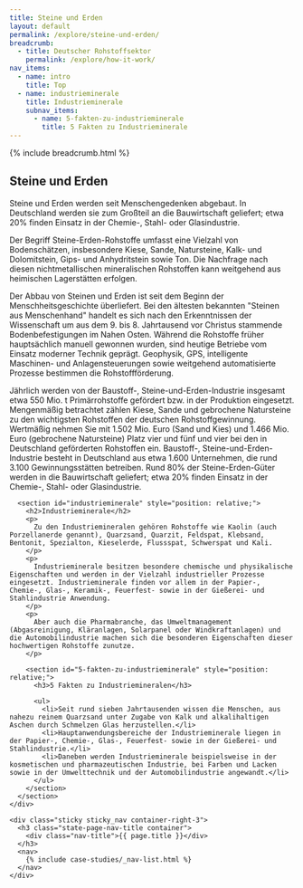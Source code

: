 ```yaml
---
title: Steine und Erden
layout: default
permalink: /explore/steine-und-erden/
breadcrumb:
  - title: Deutscher Rohstoffsektor
    permalink: /explore/how-it-work/
nav_items:
  - name: intro
    title: Top
  - name: industrieminerale
    title: Industrieminerale
    subnav_items:
      - name: 5-fakten-zu-industrieminerale
        title: 5 Fakten zu Industrieminerale
---
```


<main class="container-page-wrapper layout-state-pages">
  <section class="container" style="position: relative;">
    <div class="container-left-12">
      {% include breadcrumb.html %}
      <h1 id="title">Steine und Erden</h1>
    </div>
  </section>
  <section class="container" style="position: relative;">
    <div class="container-left-9">
      <section id="intro" style="position: relative;">
        <p>
          Steine und Erden werden seit Menschengedenken abgebaut. In Deutschland werden sie zum Großteil an die Bauwirtschaft geliefert; etwa 20% finden Einsatz in der Chemie-, Stahl- oder Glasindustrie.
        </p>
        <p>
          Der Begriff Steine-Erden-Rohstoffe umfasst eine Vielzahl von Bodenschätzen, insbesondere Kiese, Sande, Natursteine, Kalk- und Dolomitstein, Gips- und Anhydritstein sowie Ton. Die Nachfrage nach diesen nichtmetallischen mineralischen Rohstoffen kann weitgehend aus heimischen Lagerstätten erfolgen.
        </p>
        <p>
          Der Abbau von Steinen und Erden ist seit dem Beginn der Menschheitsgeschichte überliefert. Bei den ältesten bekannten "Steinen aus Menschenhand" handelt es sich nach den Erkenntnissen der Wissenschaft um aus dem 9. bis 8. Jahrtausend vor Christus stammende Bodenbefestigungen im Nahen Osten. Während  die Rohstoffe früher hauptsächlich manuell gewonnen wurden, sind heutige Betriebe vom Einsatz moderner Technik geprägt. Geophysik, GPS, intelligente Maschinen- und Anlagensteuerungen sowie weitgehend automatisierte Prozesse bestimmen die Rohstoffförderung.
        </p>
        <p>
          Jährlich werden von der Baustoff-, Steine-und-Erden-Industrie insgesamt etwa 550 Mio. t Primärrohstoffe gefördert bzw. in der Produktion eingesetzt. Mengenmäßig betrachtet zählen Kiese, Sande und gebrochene Natursteine zu den wichtigsten Rohstoffen der deutschen Rohstoffgewinnung. Wertmäßig nehmen Sie mit 1.502 Mio. Euro (Sand und Kies) und 1.466 Mio. Euro (gebrochene Natursteine) Platz vier und fünf und vier bei den in Deutschland geförderten Rohstoffen ein. Baustoff-, Steine-und-Erden-Industrie besteht in Deutschland aus etwa 1.600 Unternehmen, die rund 3.100 Gewinnungsstätten betreiben. Rund 80% der Steine-Erden-Güter werden in die Bauwirtschaft geliefert; etwa 20% finden Einsatz in der Chemie-, Stahl- oder Glasindustrie.
        </p>
      </section>

      <section id="industrieminerale" style="position: relative;">
        <h2>Industrieminerale</h2>
        <p>
          Zu den Industriemineralen gehören Rohstoffe wie Kaolin (auch Porzellanerde genannt), Quarzsand, Quarzit, Feldspat, Klebsand, Bentonit, Spezialton, Kieselerde, Flussspat, Schwerspat und Kali.
        </p>
        <p>
          Industrieminerale besitzen besondere chemische und physikalische Eigenschaften und werden in der Vielzahl industrieller Prozesse eingesetzt. Industrieminerale finden vor allem in der Papier-, Chemie-, Glas-, Keramik-, Feuerfest- sowie in der Gießerei- und Stahlindustrie Anwendung.
        </p>
        <p>
          Aber auch die Pharmabranche, das Umweltmanagement (Abgasreinigung, Kläranlagen, Solarpanel oder Windkraftanlagen) und die Automobilindustrie machen sich die besonderen Eigenschaften dieser hochwertigen Rohstoffe zunutze.
        </p>

        <section id="5-fakten-zu-industrieminerale" style="position: relative;">
          <h3>5 Fakten zu Industriemineralen</h3>

          <ul>
            <li>Seit rund sieben Jahrtausenden wissen die Menschen, aus nahezu reinem Quarzsand unter Zugabe von Kalk und alkalihaltigen Aschen durch Schmelzen Glas herzustellen.</li>
            <li>Hauptanwendungsbereiche der Industrieminerale liegen in der Papier-, Chemie-, Glas-, Feuerfest- sowie in der Gießerei- und Stahlindustrie.</li>
            <li>Daneben werden Industrieminerale beispielsweise in der kosmetischen und pharmazeutischen Industrie, bei Farben und Lacken sowie in der Umwelttechnik und der Automobilindustrie angewandt.</li>
          </ul>
        </section>
      </section>
    </div>

    <div class="sticky sticky_nav container-right-3">
      <h3 class="state-page-nav-title container">
        <div class="nav-title">{{ page.title }}</div>
      </h3>
      <nav>
        {% include case-studies/_nav-list.html %}
      </nav>
    </div>
  </section>
</main>

<script type="text/javascript" src="{{ site.baseurl_root }}/js/lib/static.min.js" charset="utf-8"></script>
